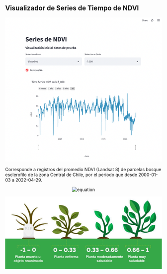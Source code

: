 ## Visualizador de Series de Tiempo de NDVI

![](images/app_img.png)

Corresponde a registros del promedio NDVI (Landsat 8) de parcelas bosque esclerofilo de la zona Central de Chile, por el periodo que desde 2000-01-03 a 2022-04-29.

<center>

![equation](http://latex.codecogs.com/gif.latex?{\color{green}NDVI=\frac{NIR-RED}{NIR+RED})

</center>


![](images/descp_ndvi.jpeg)
